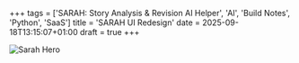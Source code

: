 +++
tags = ['SARAH: Story Analysis & Revision AI Helper', 'AI', 'Build Notes', 'Python', 'SaaS']
title = 'SARAH UI Redesign'
date = 2025-09-18T13:15:07+01:00
draft = true
+++

![Sarah Hero](https://pbrazeale.github.io/images/sarah_hero.jpg)
